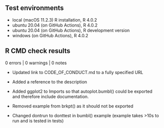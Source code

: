 ## Test environments

-   local (macOS 11.2.3) R installation, R 4.0.2
-   ubuntu 20.04 (on GitHub Actions), R 4.0.2
-   ubuntu 20.04 (on GitHub Actions), R development version
-   windows (on GitHub Actions), R 4.0.2

## R CMD check results

0 errors \| 0 warnings \| 0 notes

-   Updated link to CODE_OF_CONDUCT.md to a fully specified URL

-   Added a reference to the description

-   Added ggplot2 to Imports so that autoplot.bumbl() could be exported and therefore include documentation.

-   Removed example from brkpt() as it should not be exported

-   Changed dontrun to donttest in bumbl() example (example takes \>10s to run and is tested in tests)
